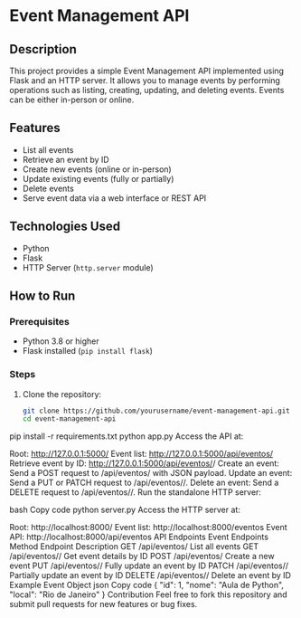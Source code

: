 # Event Management API

## Description
This project provides a simple Event Management API implemented using Flask and an HTTP server. It allows you to manage events by performing operations such as listing, creating, updating, and deleting events. Events can be either in-person or online.

## Features
- List all events
- Retrieve an event by ID
- Create new events (online or in-person)
- Update existing events (fully or partially)
- Delete events
- Serve event data via a web interface or REST API

## Technologies Used
- Python
- Flask
- HTTP Server (`http.server` module)

## How to Run

### Prerequisites
- Python 3.8 or higher
- Flask installed (`pip install flask`)

### Steps
1. Clone the repository:
   ```bash
   git clone https://github.com/yourusername/event-management-api.git
   cd event-management-api
pip install -r requirements.txt
python app.py
Access the API at:

Root: http://127.0.0.1:5000/
Event list: http://127.0.0.1:5000/api/eventos/
Retrieve event by ID: http://127.0.0.1:5000/api/eventos/<id>/
Create an event: Send a POST request to /api/eventos/ with JSON payload.
Update an event: Send a PUT or PATCH request to /api/eventos/<id>/.
Delete an event: Send a DELETE request to /api/eventos/<id>/.
Run the standalone HTTP server:

bash
Copy code
python server.py
Access the HTTP server at:

Root: http://localhost:8000/
Event list: http://localhost:8000/eventos
Event API: http://localhost:8000/api/eventos
API Endpoints
Event Endpoints
Method	Endpoint	Description
GET	/api/eventos/	List all events
GET	/api/eventos/<id>/	Get event details by ID
POST	/api/eventos/	Create a new event
PUT	/api/eventos/<id>/	Fully update an event by ID
PATCH	/api/eventos/<id>/	Partially update an event by ID
DELETE	/api/eventos/<id>/	Delete an event by ID
Example Event Object
json
Copy code
{
  "id": 1,
  "nome": "Aula de Python",
  "local": "Rio de Janeiro"
}
Contribution
Feel free to fork this repository and submit pull requests for new features or bug fixes.
